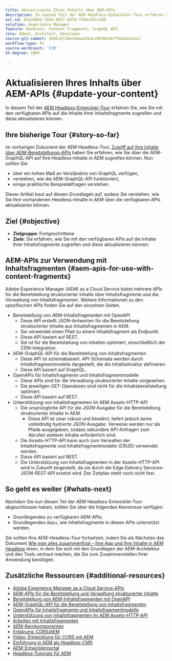 ```yaml
---
title: Aktualisieren Ihres Inhalts über AEM-APIs
description: In diesem Teil der AEM Headless-Entwickler-Tour erfahren Sie, wie Sie mit den verfügbaren APIs auf die Inhalte Ihrer Inhaltsfragmente zugreifen und diese aktualisieren können.
exl-id: 84120856-fd1d-40f7-8df4-73d4cdfcc43b
solution: Experience Manager
feature: Headless, Content Fragments, GraphQL API
role: Admin, Architect, Developer
source-git-commit: d9db32110e1e0aaa5bdc20bd6b4bff6da6a3a3a3
workflow-type: ht
source-wordcount: '578'
ht-degree: 100%

---
```


# Aktualisieren Ihres Inhalts über AEM-APIs {#update-your-content}

In diesem Teil der [AEM Headless-Entwickler-Tour](overview.md) erfahren Sie, wie Sie mit den verfügbaren APIs auf die Inhalte Ihrer Inhaltsfragmente zugreifen und diese aktualisieren können.

## Ihre bisherige Tour {#story-so-far}

Im vorherigen Dokument der AEM Headless-Tour, [Zugriff auf Ihre Inhalte über AEM-Bereitstellungs-APIs](access-your-content.md) haben Sie erfahren, wie Sie über die AEM-GraphQL-API auf Ihre Headless-Inhalte in AEM zugreifen können. Nun sollten Sie:

* über ein hohes Maß an Verständnis von GraphQL verfügen,
* verstehen, wie die AEM-GraphQL-API funktioniert,
* einige praktische Beispielabfragen verstehen.

Dieser Artikel baut auf diesen Grundlagen auf, sodass Sie verstehen, wie Sie Ihre vorhandenen Headless-Inhalte in AEM über die verfügbaren APIs aktualisieren können.

## Ziel {#objective}

* **Zielgruppe**: Fortgeschrittene
* **Ziele**: Sie erfahren, wie Sie mit den verfügbaren APIs auf die Inhalte Ihrer Inhaltsfragmente zugreifen und diese aktualisieren können:

## AEM-APIs zur Verwendung mit Inhaltsfragmenten {#aem-apis-for-use-with-content-fragments}

Adobe Experience Manager (AEM) as a Cloud Service bietet mehrere APIs für die Bereitstellung strukturierter Inhalte über Inhaltsfragmente und die Verwaltung von Inhaltsfragmenten. Weitere Informationen zu den spezifischen APIs finden Sie auf den einzelnen Seiten.

* Bereitstellung von AEM-Inhaltsfragmenten mit OpenAPI
   * Diese API erstellt JSON-Antworten für die Bereitstellung strukturierter Inhalte aus Inhaltsfragmenten in AEM.
   * Sie verwendet einen Pfad zu einem Inhaltsfragment als Endpunkt.
   * Diese API basiert auf REST.
   * Sie ist für die Bereitstellung von Inhalten optimiert, einschließlich der CDN-Integration.
* AEM-GraphQL-API für die Bereitstellung von Inhaltsfragmenten
   * Diese API ist schemabasiert. API-Schemata werden durch Inhaltsfragmentmodelle dargestellt, die die Inhaltsstruktur definieren.
   * Diese API basiert auf GraphQL.
* OpenAPIs für Inhaltsfragmente und Inhaltsfragmentmodelle
   * Diese APIs sind für die Verwaltung strukturierter Inhalte vorgesehen.
   * Die jeweiligen GET-Operatoren sind nicht für die Inhaltsbereitstellung optimiert.
   * Diese API basiert auf REST.
* Unterstützung von Inhaltsfragmenten im AEM Assets-HTTP-API
   * Die ursprüngliche API für die JSON-Ausgabe für die Bereitstellung strukturierter Inhalte in AEM.
      * Diese API ist zwar robust und bewährt, liefert jedoch keine *vollständig hydrierte* JSON-Ausgabe. Verweise werden nur als Pfade ausgegeben, sodass sekundäre API-Anfragen zum Abrufen weiterer Inhalte erforderlich sind.
   * Die Assets-HTTP-API kann auch zum Verwalten der Inhaltsfragmente und Inhaltsfragmentmodelle (CRUD) verwendet werden.
   * Diese API basiert auf REST.
   * Die Unterstützung von Inhaltsfragmenten in der Assets-HTTP-API wird in Zukunft eingestellt, da sie durch die Edge Delivery Services-JSON-REST-API ersetzt wird. Der Zeitplan steht noch nicht fest.

## So geht es weiter {#whats-next}

Nachdem Sie nun diesen Teil der AEM Headless-Entwickler-Tour abgeschlossen haben, sollten Sie über die folgenden Kenntnisse verfügen:

* Grundlegendes zu verfügbaren AEM-APIs.
* Grundlegendes dazu, wie Inhaltsfragmente in diesen APIs unterstützt werden.

Sie sollten Ihre AEM-Headless-Tour fortsetzen, indem Sie als Nächstes das Dokument [Wie man alles zusammenfügt – Ihre App und Ihre Inhalte in AEM Headless](put-it-all-together.md) lesen, in dem Sie sich mit den Grundlagen der AEM-Architektur und den Tools vertraut machen, die Sie zum Zusammenstellen Ihrer Anwendung benötigen.

## Zusätzliche Ressourcen {#additional-resources}

* [Adobe Experience Manager as a Cloud Service-APIs](https://developer.adobe.com/experience-cloud/experience-manager-apis/)
* [AEM-APIs für die Bereitstellung und Verwaltung strukturierter Inhalte](/help/headless/apis-headless-and-content-fragments.md)
* [Bereitstellung von AEM-Inhaltsfragmenten mit OpenAPI](/help/headless/aem-content-fragment-delivery-with-openapi.md)
* [AEM-GraphQL-API für die Bereitstellung von Inhaltsfragmenten](/help/headless/graphql-api/content-fragments.md)
* [OpenAPIs für Inhaltsfragmente und Inhaltsfragmentmodelle](/help/headless/content-fragment-openapis.md)
* [Unterstützung von Inhaltsfragmenten im AEM Assets-HTTP-API](/help/assets/content-fragments/assets-api-content-fragments.md)
* [Arbeiten mit Inhaltsfragmenten](/help/sites-cloud/administering/content-fragments/overview.md)
* [AEM-Kernkomponenten](https://experienceleague.adobe.com/docs/experience-manager-core-components/using/introduction.html?lang=de)
* [Erklärung: CORS/AEM](https://helpx.adobe.com/de/experience-manager/kt/platform-repository/using/cors-security-article-understand.html)
* [Video: Entwicklung für CORS mit AEM](https://helpx.adobe.com/de/experience-manager/kt/platform-repository/using/cors-security-technical-video-develop.html)
* [Einführung in AEM als Headless-CMS](/help/headless/introduction.md)
* [AEM-Entwicklerportal](https://experienceleague.adobe.com/landing/experience-manager/headless/developer.html?lang=de)
* [Headless-Tutorials für AEM](https://experienceleague.adobe.com/docs/experience-manager-learn/getting-started-with-aem-headless/overview.html?lang=de)
